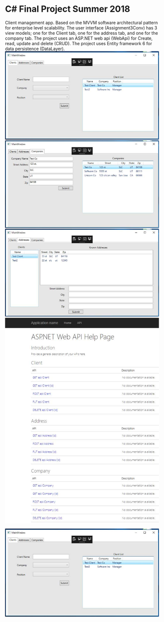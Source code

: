 # C# Final Project Summer 2018
Client management app. Based on the MVVM software architectural pattern for enterprise level scalability.
The user interface (Assignment3Conv) has 3 view models; one for the Client tab, one for the address tab, and one for the company tab.
The project uses an ASP.NET web api (WebApi) for Create, read, update and delete (CRUD).
The project uses Entity framework 6 for data persistence (DataLayer).
![](/clientTab.jpg)
![](/companyTab.jpg)
![](/addressTab.jpg)
![](/api.jpg)

<p>
<img src="/clientTab.jpg" alt="image">
</p>
